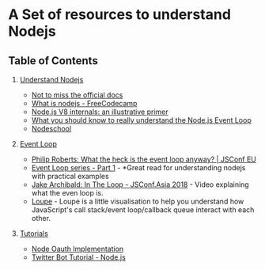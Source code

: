 # A Set of resources to understand Nodejs

## Table of Contents

1.  [Understand Nodejs](#1-understand-nodejs)

    - [Not to miss the official docs](https://nodejs.org/api/)
    - [What is nodejs - FreeCodecamp](https://medium.freecodecamp.org/what-exactly-is-node-js-ae36e97449f5)
    - [Node.js V8 internals: an illustrative primer](https://codeburst.io/node-js-v8-internals-an-illustrative-primer-83766e983bf6)
    - [What you should know to really understand the Node.js Event Loop](https://medium.com/the-node-js-collection/what-you-should-know-to-really-understand-the-node-js-event-loop-and-its-metrics-c4907b19da4c)
    - [Nodeschool](https://nodeschool.io/)

2)  [Event Loop](#2-event-loop)

    - [Philip Roberts: What the heck is the event loop anyway? | JSConf EU](https://www.youtube.com/watch?v=8aGhZQkoFbQ)
    - [Event Loop series - Part 1](https://jsblog.insiderattack.net/event-loop-and-the-big-picture-nodejs-event-loop-part-1-1cb67a182810) - \*Great read for understanding nodejs with practical examples
    - [Jake Archibald: In The Loop - JSConf.Asia 2018](https://www.youtube.com/watch?v=cCOL7MC4Pl0) - Video explaining what the even loop is.
    - [Loupe](http://latentflip.com/loupe) - Loupe is a little visualisation to help you understand how JavaScript's call stack/event loop/callback queue interact with each other.

3)  [Tutorials](#3-tutorials)

    - [Node Oauth Implementation](https://www.sohamkamani.com/blog/javascript/2018-06-24-oauth-with-node-js/)
    - [Twitter Bot Tutorial - Node.js](https://www.youtube.com/playlist?list=PLRqwX-V7Uu6atTSxoRiVnSuOn6JHnq2yV)
